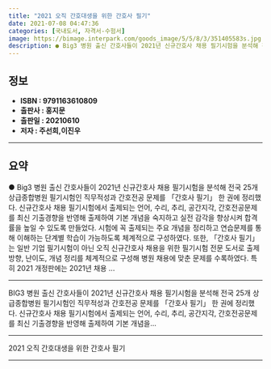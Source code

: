 ```yaml
---
title: "2021 오직 간호대생을 위한 간호사 필기"
date: 2021-07-08 04:47:36
categories: [국내도서, 자격서-수험서]
image: https://bimage.interpark.com/goods_image/5/5/8/3/351405583s.jpg
description: ● Big3 병원 출신 간호사들이 2021년 신규간호사 채용 필기시험을 분석해 전국 25개 상급종합병원 필기시험인 직무적성과 간호전공 문제를 「간호사 필기」 한 권에 정리했다. 신규간호사 채용 필기시험에서 출제되는 언어, 수리, 추리, 공간지각, 간호전공문제를 최신 기출경향을 반영해
---
```


## **정보**

- **ISBN : 9791163610809**
- **출판사 : 홍지문**
- **출판일 : 20210610**
- **저자 : 주선희,이진우**

------



## **요약**

●  Big3 병원 출신 간호사들이 2021년 신규간호사 채용 필기시험을 분석해 전국 25개 상급종합병원 필기시험인 직무적성과 간호전공 문제를 「간호사 필기」 한 권에 정리했다. 신규간호사 채용 필기시험에서 출제되는 언어, 수리, 추리, 공간지각, 간호전공문제를 최신 기출경향을 반영해 출제하여 기본 개념을 숙지하고 실전 감각을 향상시켜 합격률을 높일 수 있도록 만들었다. 시험에 꼭 출제되는 주요 개념을 정리하고 연습문제를 통해 이해하는 단계별 학습이 가능하도록 체계적으로 구성하였다. 또한, 「간호사 필기」는 일반 기업 필기시험이 아닌 오직 신규간호사 채용을 위한 필기시험 전문 도서로 출제 방향, 난이도, 개념 정리를 체계적으로 구성해 병원 채용에 맞춘 문제를 수록하였다. 특히 2021 개정판에는 2021년 채용 ...

------

BIG3 병원 출신 간호사들이 2021년 신규간호사 채용 필기시험을 분석해 전국 25개 상급종합병원 필기시험인 직무적성과 간호전공 문제를 「간호사 필기」 한 권에 정리했다. 신규간호사 채용 필기시험에서 출제되는 언어, 수리, 추리, 공간지각, 간호전공문제를 최신 기출경향을 반영해 출제하여 기본 개념을... 

------


2021 오직 간호대생을 위한 간호사 필기 

------


